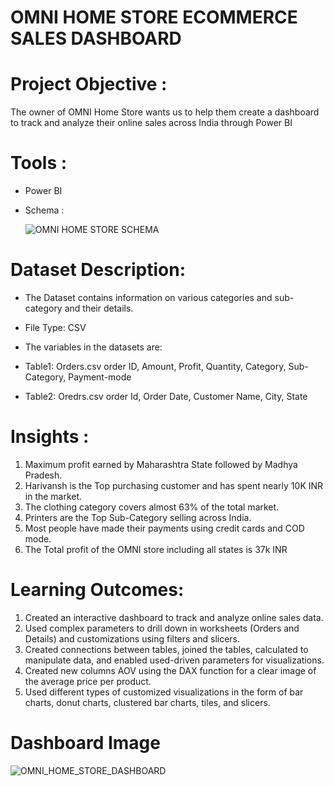 # OMNI HOME STORE ECOMMERCE SALES DASHBOARD
# Project Objective : 
The owner of OMNI Home Store wants us to help them create a dashboard to track and analyze their online sales across India through Power BI

# Tools :
* Power BI
* Schema :
 
  ![OMNI HOME STORE SCHEMA](https://github.com/frmas5pd8/OMNI-HOME-STORE-ECOMMERCE-SALES-DASHBOARD/assets/98344555/2f0cf18b-800f-411a-8aab-3b4c5b02d27e)


  
# Dataset Description:
* The Dataset contains information on various categories and sub-category and their details.
* File Type: CSV

* The variables in the datasets are:
* Table1: Orders.csv order ID, Amount, Profit, Quantity, Category, Sub-Category, Payment-mode
* Table2: Oredrs.csv order Id, Order Date, Customer Name, City, State

# Insights :
1) Maximum profit earned by Maharashtra State followed by Madhya Pradesh.
2) Harivansh is the Top purchasing customer and has spent nearly 10K INR in the market.
3) The clothing category covers almost 63% of the total market.
4) Printers are the Top Sub-Category selling across India.
5) Most people have made their payments using credit cards and COD mode.
6) The Total profit of the OMNI store including all states is 37k INR

# Learning Outcomes:
1) Created an interactive dashboard to track and analyze online sales data.
2) Used complex parameters to drill down in worksheets (Orders and Details) and customizations using filters and slicers.
3) Created connections between tables, joined the tables, calculated to manipulate data, and enabled used-driven parameters for visualizations.
4) Created new columns AOV using the DAX function for a clear image of the average price per product.
5) Used different types of customized visualizations in the form of bar charts, donut charts, clustered bar charts, tiles, and slicers.

# Dashboard Image
![OMNI_HOME_STORE_DASHBOARD](https://github.com/frmas5pd8/OMNI-ECOMMERCE-SALES-DASHBOARD/assets/98344555/c55fb4d0-cb07-4d5e-a714-6ce3e0481c89)


